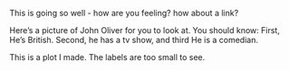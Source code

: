 This is going so well - how are you feeling?  how about a link? 

Here’s a picture of John Oliver for you to look at.
You should know: First, He’s British. Second, he has a tv show, and third He is a comedian.

This is a plot I made. The labels are too small to see.